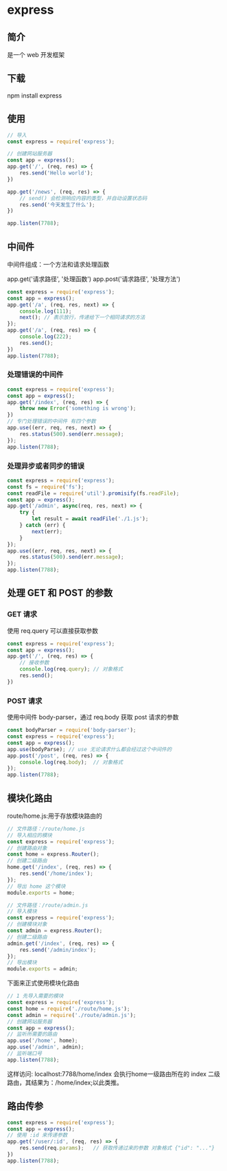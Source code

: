 # express

## 简介

是一个 web 开发框架

## 下载

npm install express

## 使用

```javascript
// 导入
const express = require('express');

// 创建网站服务器
const app = express();
app.get('/', (req, res) => {
    res.send('Hello world');
})

app.get('/news', (req, res) => {
    // send() 会检测响应内容的类型，并自动设置状态码
    res.send('今天发生了什么');
})

app.listen(7788);
```

## 中间件

中间件组成：一个方法和请求处理函数

app.get('请求路径', '处理函数')
app.post('请求路径', '处理方法')

```javascript
const express = require('express');
const app = express();
app.get('/a', (req, res, next) => {
    console.log(111);
    next(); // 表示放行，传递给下一个相同请求的方法
});
app.get('/a', (req, res) => {
    console.log(222);
    res.send();
})
app.listen(7788);
```

### 处理错误的中间件

```javascript
const express = require('express');
const app = express();
app.get('/index', (req, res) => {
    throw new Error('something is wrong');
})
// 专门处理错误的中间件 有四个参数
app.use((err, req, res, next) => {
    res.status(500).send(err.message);
});
app.listen(7788);

```

### 处理异步或者同步的错误

```javascript
const express = require('express');
const fs = require('fs');
const readFile = require('util').promisify(fs.readFile);
const app = express();
app.get('/admin', async(req, res, next) => {
    try {
        let result = await readFile('./1.js');
    } catch (err) {
        next(err);
    }
});
app.use((err, req, res, next) => {
    res.status(500).send(err.message);
});
app.listen(7788);

```

## 处理 GET 和 POST 的参数

### GET 请求

使用 req.query 可以直接获取参数

```javascript
const express = require('express');
const app = express();
app.get('/', (req, res) => {
    // 接收参数
    console.log(req.query); // 对象格式
    res.send();
})
```

### POST 请求

使用中间件 body-parser，通过 req.body 获取 post 请求的参数

```javascript
const bodyParser = require('body-parser');
const express = require('express');
const app = express();
app.use(bodyParse); // use 无论请求什么都会经过这个中间件的
app.post('/post', (req, res) => {
    console.log(req.body);  // 对象格式
});
app.listen(7788);
```

## 模块化路由

route/home.js:用于存放模块路由的

```javascript
// 文件路径：/route/home.js
// 导入相应的模块
const express = require('express');
// 创建路由对象
const home = express.Router();
// 创建二级路由
home.get('/index', (req, res) => {
    res.send('/home/index');
});
// 导出 home 这个模块
module.exports = home;

```

```javascript
// 文件路径：/route/admin.js
// 导入模块
const express = require('express');
// 创建模块对象
const admin = express.Router();
// 创建二级路由
admin.get('/index', (req, res) => {
    res.send('/admin/index');
});
// 导出模块
module.exports = admin;

```

下面来正式使用模块化路由

```javascript
// 1 先导入需要的模块
const express = require('express');
const home = require('./route/home.js');
const admin = require('./route/admin.js');
// 创建网站服务器
const app = express();
// 监听所需要的路由
app.use('/home', home);
app.use('/admin', admin);
// 监听端口号
app.listen(7788);
```

这样访问: localhost:7788/home/index  会执行home一级路由所在的 index 二级路由，其结果为：/home/index;以此类推。

## 路由传参

```javascript
const express = require('express');
const app = express();
// 使用 :id 来传递参数
app.get('/user/:id', (req, res) => {
    res.send(req.params);   // 获取传递过来的参数 对象格式 {"id": "..."}
})
app.listen(7788);

```
